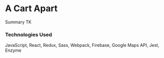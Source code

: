 # A Cart Apart

Summary TK

### Technologies Used
JavaScript, React, Redux, Sass, Webpack, Firebase, Google Maps API, Jest, Enzyme
